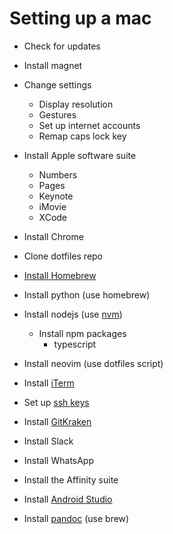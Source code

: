 # Setting up a mac

 - Check for updates
 - Install magnet
 - Change settings
   + Display resolution
   + Gestures
   + Set up internet accounts
   + Remap caps lock key
 - Install Apple software suite
   + Numbers
   + Pages
   + Keynote
   + iMovie
   + XCode
 - Install Chrome
 - Clone dotfiles repo
 - [Install Homebrew][homebrew]
 - Install python (use homebrew)
 - Install nodejs (use [nvm][nvm])
   + Install npm packages
     * typescript
 - Install neovim (use dotfiles script)
 - Install [iTerm][iterm]
 - Set up [ssh keys][github-ssh]
 - Install [GitKraken][gitkraken]
 - Install Slack
 - Install WhatsApp
 - Install the Affinity suite

 - Install [Android Studio][android-studio]
 - Install [pandoc][pandoc] (use brew)

[android-studio]: https://developer.android.com/studio/
[github-ssh]: https://help.github.com/articles/connecting-to-github-with-ssh/
[gitkraken]: https://www.gitkraken.com
[homebrew]: https://brew.sh
[iterm]: https://www.iterm2.com
[nvm]: https://github.com/creationix/nvm
[pandoc]: https://pandoc.org/installing.html#macos
